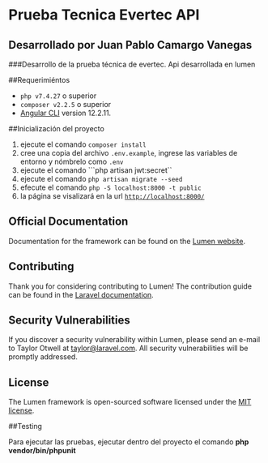 # Prueba Tecnica Evertec API

## Desarrollado por Juan Pablo Camargo Vanegas

###Desarrollo de la prueba técnica de evertec. Api desarrollada en lumen

##Requerimiéntos

* ``php v7.4.27`` o superior
* `composer v2.2.5` o superior
* [Angular CLI](https://github.com/angular/angular-cli) version 12.2.11.

##Inicialización del proyecto
1. ejecute el comando ``composer install``
2. cree una copia del archivo ``.env.example``, ingrese las variables de entorno y nómbrelo como ``.env``
3. ejecute el comando ```php artisan jwt:secret``
4. ejecute  el comando ``php artisan migrate --seed``
5. efecute el comando ``php -S localhost:8000 -t public``
6. la página se visalizará en la url [`http://localhost:8000/`](http://localhost:8000/)

## Official Documentation
Documentation for the framework can be found on the [Lumen website](https://lumen.laravel.com/docs).

## Contributing
Thank you for considering contributing to Lumen! The contribution guide can be found in the [Laravel documentation](https://laravel.com/docs/contributions).

## Security Vulnerabilities

If you discover a security vulnerability within Lumen, please send an e-mail to Taylor Otwell at taylor@laravel.com. All security vulnerabilities will be promptly addressed.

## License

The Lumen framework is open-sourced software licensed under the [MIT license](https://opensource.org/licenses/MIT).

##Testing

Para ejecutar las pruebas, ejecutar dentro del proyecto el comando **php vendor/bin/phpunit**
